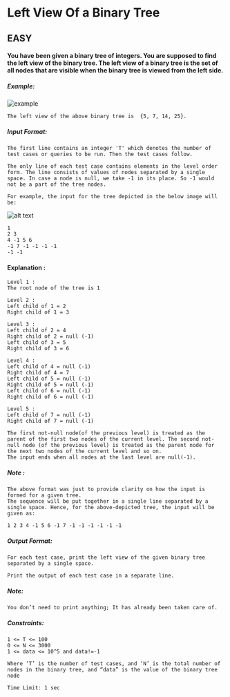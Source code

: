 # Left View Of a Binary Tree
## EASY
<div _ngcontent-serverapp-c188="" disableselect="" class="description prevent-select ng-star-inserted"><h4 id="you-have-been-given-a-binary-tree-of-integers-you-are-supposed-to-find-the-left-view-of-the-binary-tree-the-left-view-of-a-binary-tree-is-the-set-of-all-nodes-that-are-visible-when-the-binary-tree-is-viewed-from-the-left-side">You have been given a binary tree of integers. You are supposed to find the left view of the binary tree. The left view of a binary tree is the set of all nodes that are visible when the binary tree is viewed from the left side.</h4>

<h5 id="example">Example:</h5>

<p><img src="https://files.codingninjas.in/leftview_0-6345.png" alt="example"></p>

<pre><code>The left view of the above binary tree is  {5, 7, 14, 25}.
</code></pre>

<h5 id="input-format">Input Format:</h5>

<pre><code>The first line contains an integer 'T' which denotes the number of test cases or queries to be run. Then the test cases follow.

The only line of each test case contains elements in the level order form. The line consists of values of nodes separated by a single space. In case a node is null, we take -1 in its place. So -1 would not be a part of the tree nodes.

For example, the input for the tree depicted in the below image will be:
</code></pre>

<p><img src="https://files.codingninjas.in/0000000000004189.png" alt="alt text"></p>

<pre><code>1
2 3
4 -1 5 6
-1 7 -1 -1 -1 -1
-1 -1
</code></pre>

<h4 id="explanation">Explanation :</h4>

<pre><code>Level 1 :
The root node of the tree is 1

Level 2 :
Left child of 1 = 2
Right child of 1 = 3

Level 3 :
Left child of 2 = 4
Right child of 2 = null (-1)
Left child of 3 = 5
Right child of 3 = 6

Level 4 :
Left child of 4 = null (-1)
Right child of 4 = 7
Left child of 5 = null (-1)
Right child of 5 = null (-1)
Left child of 6 = null (-1)
Right child of 6 = null (-1)

Level 5 :
Left child of 7 = null (-1)
Right child of 7 = null (-1)

The first not-null node(of the previous level) is treated as the parent of the first two nodes of the current level. The second not-null node (of the previous level) is treated as the parent node for the next two nodes of the current level and so on.
The input ends when all nodes at the last level are null(-1).
</code></pre>

<h5 id="note">Note :</h5>

<pre><code>The above format was just to provide clarity on how the input is formed for a given tree. 
The sequence will be put together in a single line separated by a single space. Hence, for the above-depicted tree, the input will be given as:

1 2 3 4 -1 5 6 -1 7 -1 -1 -1 -1 -1 -1
</code></pre>

<h5 id="output-format">Output Format:</h5>

<pre><code>For each test case, print the left view of the given binary tree separated by a single space.

Print the output of each test case in a separate line.
</code></pre>

<h5 id="note">Note:</h5>

<pre><code>You don’t need to print anything; It has already been taken care of.
</code></pre>

<h5 id="constraints">Constraints:</h5>

<pre><code>1 &lt;= T &lt;= 100
0 &lt;= N &lt;= 3000
1 &lt;= data &lt;= 10^5 and data!=-1

Where ‘T’ is the number of test cases, and ‘N’ is the total number of nodes in the binary tree, and “data” is the value of the binary tree node

Time Limit: 1 sec
</code></pre>
</div>